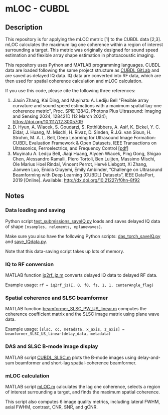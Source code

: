 # mLOC - CUBDL

## Description

This repository is for applying the mLOC metric [1] to the CUBDL data [2,3]. mLOC calculates the maximum lag one coherence within a region of interest surrounding a target. This metric was originally designed for sound speed estimation and flexible array shape estimation in photoacoustic imaging.

This repository uses Python and MATLAB programming languages. CUBDL data are loaded following the same project structure as [CUBDL GitLab](https://gitlab.com/dongwoon.hyun/cubdl/-/tree/master) and are saved as delayed IQ data. IQ data are converted into RF data, which are then used for spatial coherence calculation and mLOC calculation.

If you use this code, please cite the following three references:
 
1. Jiaxin Zhang, Kai Ding, and Muyinatu A. Lediju Bell "Flexible array curvature and sound speed estimations with a maximum spatial lag-one coherence metric", Proc. SPIE 12842, Photons Plus Ultrasound: Imaging and Sensing 2024, 128421D (12 March 2024); https://doi.org/10.1117/12.3005709
2. D. Hyun, A. Wiacek, S. Goudarzi, S. Rothlübbers, A. Asif, K. Eickel, Y. C. Eldar, J. Huang, M. Mischi, H. Rivaz, D. Sinden, R.J.G. van Sloun, H. Strohm, M. A. L. Bell, Deep Learning for Ultrasound Image Formation: CUBDL Evaluation Framework & Open Datasets, IEEE Transactions on Ultrasonics, Ferroelectrics, and Frequency Control [[pdf]](https://ieeexplore.ieee.org/stamp/stamp.jsp?tp=&arnumber=9475029)
3. Muyinatu A. Lediju Bell, Jiaqi Huang, Alycen Wiacek, Ping Gong, Shigao Chen, Alessandro Ramalli, Piero Tortoli, Ben Luijten, Massimo Mischi, Ole Marius Hoel Rindal, Vincent Perrot, Hervé Liebgott, Xi Zhang, Jianwen Luo, Eniola Oluyemi, Emily Ambinder, “Challenge on Ultrasound Beamforming with Deep Learning (CUBDL) Datasets”, IEEE DataPort, 2019 [Online]. Available: http://dx.doi.org/10.21227/f0hn-8f92

## Notes

### Data loading and saving

Python script [test_submissions_saveIQ.py](submissions/test_submissions_saveIQ.py) loads and saves delayed IQ data of shape `[nsamples, nelements, nplanewaves]`.

Make sure you also have the following Python scripts: [das_torch_saveIQ.py](cubdl/das_torch_saveIQ.py) and [save_IQdata.py](scoring/save_IQdata.py).

Note that this data-saving script takes up lots of memory.

### IQ to RF conversion

MATLAB function [iq2rf_jz.m](MATLAB_code/iq2rf_jz.m) converts delayed IQ data to delayed RF data.

Example usage: `rf = iq2rf_jz(I, Q, f0, fs, 1, 1, centerAngle_flag)`

### Spatial coherence and SLSC beamformer

MATLAB function [beamformer_SLSC_PW_US_linear.m](MATLAB_code/beamformer_SLSC_PW_US_linear.m) computes the coherence coefficient matrix and the SLSC image matrix using plane wave data.

Example usage: `[slsc, cc, metadata, x_axis, z_axis] = beamformer_SLSC_US_linear(delay_data, metadata)`

### DAS and SLSC B-mode image display

MATLAB script [CUBDL_SLSC.m](MATLAB_code/CUBDL_SLSC.m) plots the B-mode images using delay-and-sum beamformer and short-lag spatial-coherence beamformer.

### mLOC calculation

MATLAB script [mLOC.m](MATLAB_code/mLOC.m) calculates the lag one coherence, selects a region of interest surrounding a target, and finds the maximum spatial coherence.

This script also computes 6 image quality metrics, including lateral FWHM, axial FWHM, contrast, CNR, SNR, and gCNR.


